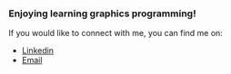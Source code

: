 ### Enjoying learning graphics programming!

If you would like to connect with me, you can find me on:
- [Linkedin](https://www.linkedin.com/in/yaroma/)   
- [Email](mailto:yaroma.maryan@gmail.com)
